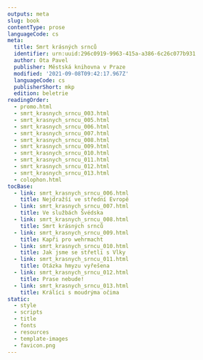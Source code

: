 ```yaml
---
outputs: meta
slug: book
contentType: prose
languageCode: cs
meta:
  title: Smrt krásných srnců
  identifier: urn:uuid:296c0919-9963-415a-a386-6c26c077b931
  author: Ota Pavel
  publisher: Městská knihovna v Praze
  modified: '2021-09-08T09:42:17.967Z'
  languageCode: cs
  publisherShort: mkp
  edition: beletrie
readingOrder:
  - promo.html
  - smrt_krasnych_srncu_003.html
  - smrt_krasnych_srncu_005.html
  - smrt_krasnych_srncu_006.html
  - smrt_krasnych_srncu_007.html
  - smrt_krasnych_srncu_008.html
  - smrt_krasnych_srncu_009.html
  - smrt_krasnych_srncu_010.html
  - smrt_krasnych_srncu_011.html
  - smrt_krasnych_srncu_012.html
  - smrt_krasnych_srncu_013.html
  - colophon.html
tocBase:
  - link: smrt_krasnych_srncu_006.html
    title: Nejdražší ve střední Evropě
  - link: smrt_krasnych_srncu_007.html
    title: Ve službách Švédska
  - link: smrt_krasnych_srncu_008.html
    title: Smrt krásných srnců
  - link: smrt_krasnych_srncu_009.html
    title: Kapři pro wehrmacht
  - link: smrt_krasnych_srncu_010.html
    title: Jak jsme se střetli s Vlky
  - link: smrt_krasnych_srncu_011.html
    title: Otázka hmyzu vyřešena
  - link: smrt_krasnych_srncu_012.html
    title: Prase nebude!
  - link: smrt_krasnych_srncu_013.html
    title: Králíci s moudrýma očima
static:
  - style
  - scripts
  - title
  - fonts
  - resources
  - template-images
  - favicon.png
---
```

